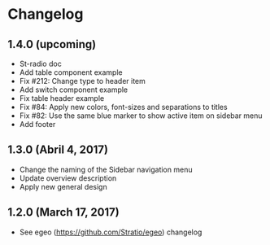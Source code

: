 # Changelog

## 1.4.0 (upcoming)

* St-radio doc
* Add table component example
* Fix #212: Change type to header item
* Add switch component example
* Fix table header example 
* Fix #84: Apply new colors, font-sizes and separations to titles
* Fix #82: Use the same blue marker to show active item on sidebar menu
* Add footer

## 1.3.0 (Abril 4, 2017)

* Change the naming of the Sidebar navigation menu
* Update overview description
* Apply new general design

## 1.2.0 (March 17, 2017)

* See egeo (https://github.com/Stratio/egeo) changelog